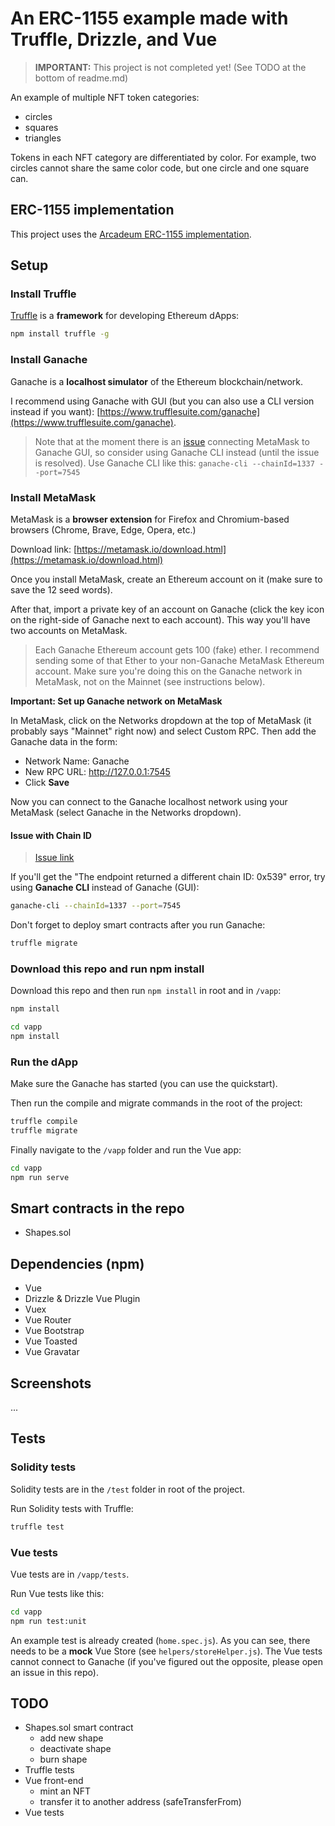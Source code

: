 # An ERC-1155 example made with Truffle, Drizzle, and Vue

> **IMPORTANT:** This project is not completed yet! (See TODO at the bottom of readme.md)

An example of multiple NFT token categories:

- circles
- squares
- triangles

Tokens in each NFT category are differentiated by color. For example, two circles cannot share the same color code, but one circle and one square can.

## ERC-1155 implementation

This project uses the [Arcadeum ERC-1155 implementation](https://github.com/arcadeum/multi-token-standard).

## Setup

### Install Truffle

[Truffle](https://www.trufflesuite.com/truffle) is a **framework** for developing Ethereum dApps:

```bash
npm install truffle -g
```

### Install Ganache

Ganache is a **localhost simulator** of the Ethereum blockchain/network. 

I recommend using Ganache with GUI (but you can also use a CLI version instead if you want): [https://www.trufflesuite.com/ganache](https://www.trufflesuite.com/ganache).

> Note that at the moment there is an [issue](https://github.com/MetaMask/metamask-extension/issues/9683) connecting MetaMask to Ganache GUI, so consider using Ganache CLI instead (until the issue is resolved). Use Ganache CLI like this: `ganache-cli --chainId=1337 --port=7545`

### Install MetaMask

MetaMask is a **browser extension** for Firefox and Chromium-based browsers (Chrome, Brave, Edge, Opera, etc.)

Download link: [https://metamask.io/download.html](https://metamask.io/download.html)

Once you install MetaMask, create an Ethereum account on it (make sure to save the 12 seed words). 

After that, import a private key of an account on Ganache (click the key icon on the right-side of Ganache next to each account). This way you'll have two accounts on MetaMask.

> Each Ganache Ethereum account gets 100 (fake) ether. I recommend sending some of that Ether to your non-Ganache MetaMask Ethereum account. Make sure you're doing this on the Ganache network in MetaMask, not on the Mainnet (see instructions below).

**Important: Set up Ganache network on MetaMask**

In MetaMask, click on the Networks dropdown at the top of MetaMask (it probably says "Mainnet" right now) and select Custom RPC. Then add the Ganache data in the form:

- Network Name: Ganache
- New RPC URL: http://127.0.0.1:7545
- Click **Save**

Now you can connect to the Ganache localhost network using your MetaMask (select Ganache in the Networks dropdown).

#### Issue with Chain ID

> [Issue link](https://github.com/MetaMask/metamask-extension/issues/9683)

If you'll get the "The endpoint returned a different chain ID: 0x539" error, try using **Ganache CLI** instead of Ganache (GUI):

```bash
ganache-cli --chainId=1337 --port=7545
```

Don't forget to deploy smart contracts after you run Ganache:

```bash
truffle migrate
```

### Download this repo and run npm install

Download this repo and then run `npm install` in root and in `/vapp`:

```bash
npm install

cd vapp
npm install
```

### Run the dApp

Make sure the Ganache has started (you can use the quickstart).

Then run the compile and migrate commands in the root of the project:

```bash
truffle compile
truffle migrate
```

Finally navigate to the `/vapp` folder and run the Vue app:

```bash
cd vapp
npm run serve
```

## Smart contracts in the repo

- Shapes.sol

## Dependencies (npm)

- Vue
- Drizzle & Drizzle Vue Plugin
- Vuex
- Vue Router
- Vue Bootstrap
- Vue Toasted
- Vue Gravatar

## Screenshots

...

## Tests

### Solidity tests

Solidity tests are in the `/test` folder in root of the project.

Run Solidity tests with Truffle:

```bash
truffle test
```

### Vue tests

Vue tests are in `/vapp/tests`.

Run Vue tests like this:

```bash
cd vapp
npm run test:unit
```

An example test is already created (`home.spec.js`). As you can see, there needs to be a **mock** Vue Store (see `helpers/storeHelper.js`). The Vue tests cannot connect to Ganache (if you've figured out the opposite, please open an issue in this repo).

## TODO

- Shapes.sol smart contract
  - add new shape
  - deactivate shape
  - burn shape
- Truffle tests
- Vue front-end
  - mint an NFT
  - transfer it to another address (safeTransferFrom)
- Vue tests
